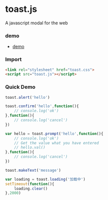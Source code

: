 # toast.js
A javascript modal for the web

### demo
* [demo](https://mistory.github.io/toast.js)

### Import
``` html
<link rel="stylesheet" href="toast.css">
<script src="toast.js"></script>
```

### Quick Demo
``` javascript
toast.alert('hello')

toast.confirm('hello',function(){
	// console.log('ok')
},function(){
	// console.log('cancel')
})

var hello = toast.prompt('hello',function(){
	// console.log('ok')
	// Get the value what you have entered
	// hello.val() 
},function(){
	// console.log('cancel')
})

toast.makeText('message')

var loading = toast.loading('加载中')
setTimeout(function(){
	loading.clear()
},2000)
```